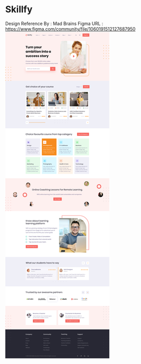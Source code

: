# Skillfy
Design Reference
By : Mad Brains
Figma URL : https://www.figma.com/community/file/1060191512127687950
![alt text](https://github.com/hanafiabdilah/skillfy/blob/master/cover.png?raw=true)
